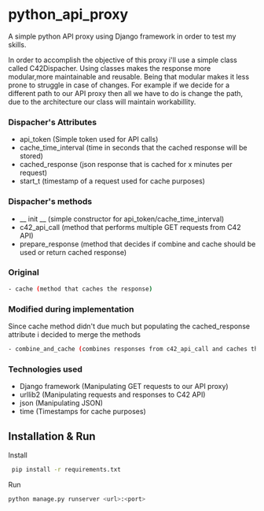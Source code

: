 # python_api_proxy

A simple python API proxy using Django framework in order to test my skills.

In order to accomplish the objective of this proxy i'll use a simple class called C42Dispacher.
Using classes makes the response more modular,more maintainable and reusable.
Being that modular makes it less prone to struggle in case of changes.
For example if we decide for a different path to our API proxy then all we have to do is change the path,
due to the architecture our class will maintain workabillity.

### Dispacher's Attributes

- api_token (Simple token used for API calls)
- cache_time_interval (time in seconds that the cached response will be stored)
- cached_response (json response that is cached for x minutes per request)
- start_t (timestamp of a request used for cache purposes)

### Dispacher's methods

- __ init __ (simple constructor for api_token/cache_time_interval)
- c42_api_call (method that performs multiple GET requests from C42 API)
- prepare_response (method that decides if combine and cache should be used or return cached response)

### Original
```sh
- cache (method that caches the response)
```

### Modified during implementation
Since cache method didn't due much but populating the cached_response attribute i decided to merge the methods
```sh
- combine_and_cache (combines responses from c42_api_call and caches them)
```

### Technologies used

- Django framework (Manipulating GET requests to our API proxy)
- urllib2 (Manipulating requests and responses to C42 API)
- json (Manipulating JSON)
- time (Timestamps for cache purposes)

## Installation & Run
Install
```sh
 pip install -r requirements.txt
```

Run
```sh
python manage.py runserver <url>:<port>
```
